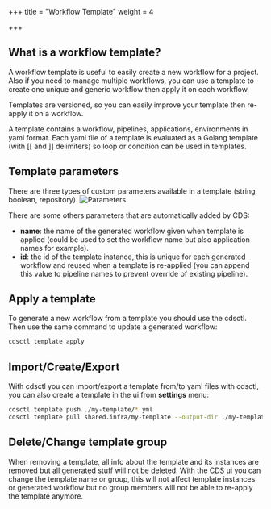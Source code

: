 +++
title = "Workflow Template"
weight = 4

+++

## What is a workflow template?
A workflow template is useful to easily create a new workflow for a project. Also if you need to manage multiple workflows, you can 
use a template to create one unique and generic workflow then apply it on each workflow.

Templates are versioned, so you can easily improve your template then re-apply it on a workflow.

A template contains a workflow, pipelines, applications, environments in yaml format.
Each yaml file of a template is evaluated as a Golang template (with [[ and ]] delimiters) so loop or condition can be used in templates.

## Template parameters
There are three types of custom parameters available in a template (string, boolean, repository).
![Parameters](/images/workflow_template_parameters.png)

There are some others parameters that are automatically added by CDS:

* **name**: the name of the generated workflow given when template is applied (could be used to set the workflow name but also application names for example).
* **id**: the id of the template instance, this is unique for each generated workflow and reused when a template is re-applied (you can append this value to pipeline names to prevent override of existing pipeline).

## Apply a template
To generate a new workflow from a template you should use the cdsctl. Then use the same command to update a generated workflow:
```sh
cdsctl template apply
```
<asciinema-player src="/images/workflow_template_apply.cast" cols="100" rows="25" autoplay="true" loop="true"></asciinema-player>

## Import/Create/Export
With cdsctl you can import/export a template from/to yaml files with cdsctl, you can also create a template in the ui from **settings** menu:
```sh
cdsctl template push ./my-template/*.yml
cdsctl template pull shared.infra/my-template --output-dir ./my-template
```
<asciinema-player src="/images/workflow_template_pull_push.cast" cols="100" rows="25" autoplay="true" loop="true"></asciinema-player>

## Delete/Change template group
When removing a template, all info about the template and its instances are removed but all generated stuff will not be deleted.
With the CDS ui you can change the template name or group, this will not affect template instances or generated workflow but no group members will not be able to re-apply the template anymore. 
